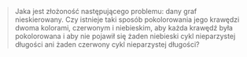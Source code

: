> Jaka jest złożoność następującego problemu: dany graf nieskierowany. Czy istnieje taki sposób pokolorowania jego krawędzi dwoma kolorami, czerwonym i niebieskim, aby każda krawędź była pokolorowana i aby nie pojawił się żaden niebieski cykl nieparzystej długości ani żaden czerwony cykl nieparzystej długości?

